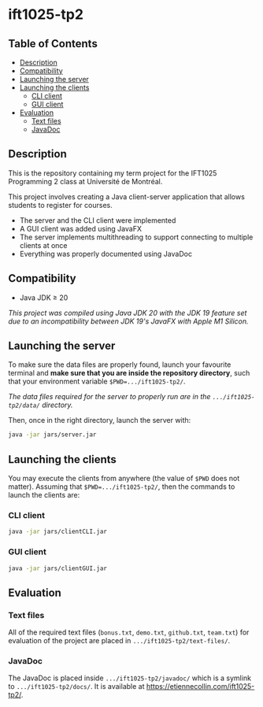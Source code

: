 # ift1025-tp2 <!-- omit from toc -->

## Table of Contents <!-- omit from toc -->

- [Description](#description)
- [Compatibility](#compatibility)
- [Launching the server](#launching-the-server)
- [Launching the clients](#launching-the-clients)
    - [CLI client](#cli-client)
    - [GUI client](#gui-client)
- [Evaluation](#evaluation)
    - [Text files](#text-files)
    - [JavaDoc](#javadoc)

## Description

This is the repository containing my term project for the IFT1025 Programming 2 class at Université de Montréal.

This project involves creating a Java client-server application that allows students to register for courses.

- The server and the CLI client were implemented
- A GUI client was added using JavaFX
- The server implements multithreading to support connecting to multiple clients at once
- Everything was properly documented using JavaDoc

## Compatibility

- Java JDK ≥ 20

_This project was compiled using Java JDK 20 with the JDK 19 feature set due to an incompatibility between JDK 19's JavaFX with Apple M1 Silicon._

## Launching the server

To make sure the data files are properly found, launch your favourite terminal and **make sure that you are inside the repository directory**, such that your environment variable `$PWD=.../ift1025-tp2/`.

_The data files required for the server to properly run are in the `.../ift1025-tp2/data/` directory._

Then, once in the right directory, launch the server with:

```bash
java -jar jars/server.jar
```

## Launching the clients

You may execute the clients from anywhere (the value of `$PWD` does not matter). Assuming that `$PWD=.../ift1025-tp2/`, then the commands to launch the clients are:

### CLI client

```bash
java -jar jars/clientCLI.jar
```

### GUI client

```bash
java -jar jars/clientGUI.jar
```
## Evaluation

### Text files

All of the required text files (`bonus.txt`, `demo.txt`, `github.txt`, `team.txt`) for evaluation of the project are placed in `.../ift1025-tp2/text-files/`.

### JavaDoc

The JavaDoc is placed inside `.../ift1025-tp2/javadoc/` which is a symlink to `.../ift1025-tp2/docs/`. It is available at https://etiennecollin.com/ift1025-tp2/.
